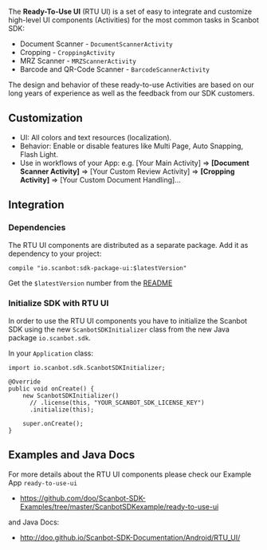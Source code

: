 The **Ready-To-Use UI** (RTU UI) is a set of easy to integrate and customize high-level UI components (Activities) for the most common tasks in Scanbot SDK: 
- Document Scanner - `DocumentScannerActivity`
- Cropping - `CroppingActivity`
- MRZ Scanner - `MRZScannerActivity`
- Barcode and QR-Code Scanner - `BarcodeScannerActivity`

The design and behavior of these ready-to-use Activities are based on our long years of experience as well as the feedback from our SDK customers.

## Customization

- UI: All colors and text resources (localization).
- Behavior: Enable or disable features like Multi Page, Auto Snapping, Flash Light.
- Use in workflows of your App: e.g. [Your Main Activity] => **[Document Scanner Activity]** => [Your Custom Review Activity] => **[Cropping Activity]** => [Your Custom Document Handling]...

## Integration

### Dependencies

The RTU UI components are distributed as a separate package. Add it as dependency to your project:

    compile "io.scanbot:sdk-package-ui:$latestVersion"

Get the `$latestVersion` number from the [README](https://github.com/doo/Scanbot-SDK-Examples/blob/master/README.md)

### Initialize SDK with RTU UI

In order to use the RTU UI components you have to initialize the Scanbot SDK using the new `ScanbotSDKInitializer` class from the new Java package `io.scanbot.sdk`.

In your `Application` class:

```
import io.scanbot.sdk.ScanbotSDKInitializer;

@Override
public void onCreate() {
    new ScanbotSDKInitializer()
      // .license(this, "YOUR_SCANBOT_SDK_LICENSE_KEY")
      .initialize(this);

    super.onCreate();
}
```

## Examples and Java Docs

For more details about the RTU UI components please check our Example App `ready-to-use-ui`
- https://github.com/doo/Scanbot-SDK-Examples/tree/master/ScanbotSDKexample/ready-to-use-ui

and Java Docs: 
- http://doo.github.io/Scanbot-SDK-Documentation/Android/RTU_UI/

